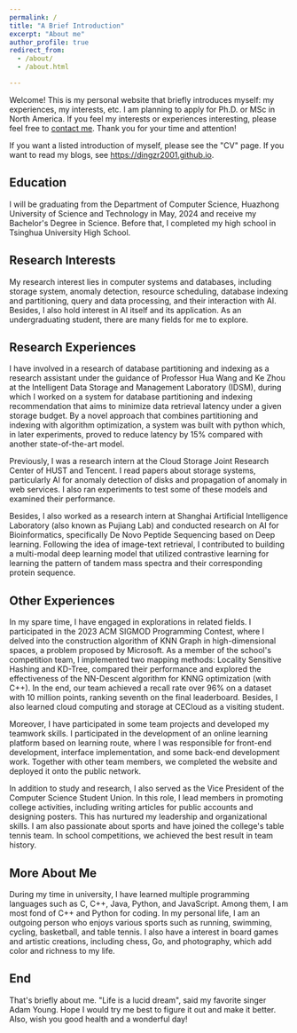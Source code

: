 ```yaml
---
permalink: /
title: "A Brief Introduction"
excerpt: "About me"
author_profile: true
redirect_from: 
  - /about/
  - /about.html

---
```


Welcome! This is my personal website that briefly introduces myself: my experiences, my interests, etc. I am planning to apply for Ph.D. or MSc in North America. If you feel my interests or experiences interesting, please feel free to [contact me](mailto:zhaorui_ding@hust.edu.cn). Thank you for your time and attention!

If you want a listed introduction of myself, please see the "CV" page. If you want to read my blogs, see https://dingzr2001.github.io.

Education
------

I will be graduating from the Department of Computer Science, Huazhong University of Science and Technology in May, 2024 and receive my Bachelor's Degree in Science. Before that, I completed my high school in Tsinghua University High School.

## Research Interests

My research interest lies in computer systems and databases, including storage system, anomaly detection,
resource scheduling, database indexing and partitioning, query and data processing, and their interaction with AI.
Besides, I also hold interest in AI itself and its application. As an undergraduating student, there are many fields for me to explore.

Research Experiences
------

I have involved in a research of database partitioning and indexing as a research assistant under the guidance of Professor Hua Wang and Ke Zhou at the Intelligent Data Storage and Management Laboratory (IDSM), during which I worked on a system for database partitioning and indexing recommendation that aims to minimize data retrieval latency under a given storage budget. By a novel approach that combines partitioning and indexing with algorithm optimization, a system was built with python which, in later experiments, proved to reduce latency by 15% compared with another state-of-the-art model.

Previously, I was a research intern at the Cloud Storage Joint Research Center of HUST and Tencent. I read papers about storage systems, particularly AI for anomaly detection of disks and propagation of anomaly in web services. I also ran experiments to test some of these models and examined their performance.

Besides, I also worked as a research intern at Shanghai Artificial Intelligence Laboratory (also known as Pujiang Lab) and conducted research on AI for Bioinformatics, specifically De Novo Peptide Sequencing based on Deep learning. Following the idea of image-text retrieval, I contributed to building a multi-modal deep learning model that utilized contrastive learning for learning the pattern of tandem mass spectra and their corresponding protein sequence.

Other Experiences
------

In my spare time, I have engaged in explorations in related fields. I participated in the 2023 ACM SIGMOD Programming Contest, where I delved into the construction algorithm of KNN Graph in high-dimensional spaces, a problem proposed by Microsoft. As a member of the school's competition team, I implemented two mapping methods: Locality Sensitive Hashing and KD-Tree, compared their performance and explored the effectiveness of the NN-Descent algorithm for KNNG optimization (with C++). In the end, our team achieved a recall rate over 96% on a dataset with 10 million points, ranking seventh on the final leaderboard. Besides, I also learned cloud computing and storage at CECloud as a visiting student.

Moreover, I have participated in some team projects and developed my teamwork skills. I participated in the development of an online learning platform based on learning route, where I was responsible for front-end development, interface implementation, and some back-end development work. Together with other team members, we completed the website and deployed it onto the public network.

In addition to study and research, I also served as the Vice President of the Computer Science Student Union. In this role, I lead members in promoting college activities, including writing articles for public accounts and designing posters. This has nurtured my leadership and organizational skills. I am also passionate about sports and have joined the college's table tennis team. In school competitions, we achieved the best result in team history.

## More About Me

During my time in university, I have learned multiple programming languages such as C, C++, Java, Python, and JavaScript. Among them, I am most fond of C++ and Python for coding. In my personal life, I am an outgoing person who enjoys various sports such as running, swimming, cycling, basketball, and table tennis. I also have a interest in board games and artistic creations, including chess, Go, and photography, which add color and richness to my life.

End
------

That's briefly about me. "Life is a lucid dream", said my favorite singer Adam Young. Hope I would try me best to figure it out and make it better. Also, wish you good health and a wonderful day!
